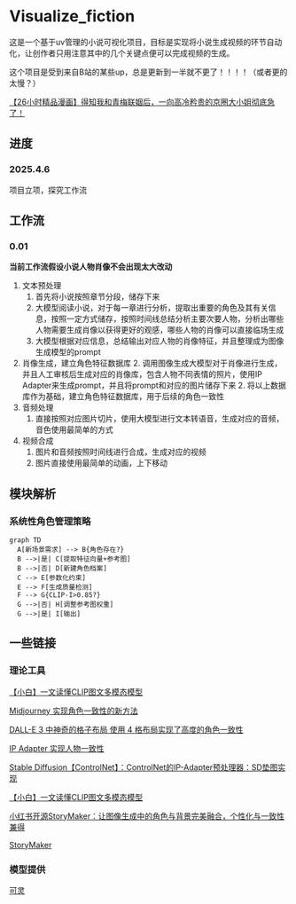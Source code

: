 # Visualize_fiction

这是一个基于uv管理的小说可视化项目，目标是实现将小说生成视频的环节自动化，让创作者只用注意其中的几个关键点便可以完成视频的生成。

这个项目是受到来自B站的某些up，总是更新到一半就不更了！！！！（或者更的太慢？）

[【26小时精品漫画】得知我和青梅联姻后，一向高冷矜贵的京圈大小姐彻底急了！](https://www.bilibili.com/video/BV1CTQkYfELF?spm_id_from=333.788.videopod.episodes&vd_source=7c5af907927ab5070c4787c2f1712d49&p=5)

## 进度

### 2025.4.6

项目立项，探究工作流

## 工作流

### 0.01

**当前工作流假设小说人物肖像不会出现太大改动**  

1. 文本预处理
   1. 首先将小说按照章节分段，储存下来
   2. 大模型阅读小说，对于每一章进行分析，提取出重要的角色及其有关信息，按照一定方式储存，按照时间线总结分析主要次要人物，分析出哪些人物需要生成肖像以获得更好的观感，哪些人物的肖像可以直接临场生成
   3. 大模型根据对应信息，总结输出对应人物的肖像特征，并且整理成为图像生成模型的prompt
2. 肖像生成，建立​​角色特征数据库
   2. 调用图像生成大模型对于肖像进行生成，并且人工审核后生成对应的肖像库，包含人物不同表情的照片，使用IP Adapter来生成prompt，并且将prompt和对应的图片储存下来
   2. 将以上数据库作为基础，建立角色特征数据库，用于后续的角色一致性
3. 音频处理
   1. 直接按照对应图片切片，使用大模型进行文本转语音，生成对应的音频，音色使用最简单的方式
4. 视频合成
   1. 图片和音频按照时间线进行合成，生成对应的视频
   2. 图片直接使用最简单的动画，上下移动

## 模块解析

### 系统性角色管理策略

```mermaid
graph TD
  A[新场景需求] --> B{角色存在?}
  B -->|是| C[提取特征向量+参考图]
  B -->|否| D[新建角色档案]
  C --> E[参数化约束]
  E --> F[生成质量检测]
  F --> G{CLIP-I>0.85?}
  G -->|否| H[调整参考图权重]
  G -->|是| I[输出]
```

## 一些链接

### 理论工具

[【小白】一文读懂CLIP图文多模态模型](https://blog.csdn.net/weixin_47228643/article/details/136690837)

[Midjourney 实现角色一致性的新方法](https://juejin.cn/post/7312759727994028071)

[DALL-E 3 中神奇的格子布局 使用 4 格布局实现了高度的角色一致性](https://myaiforce.com.cn/dalle-3-grid-layout/)

[IP Adapter 实现人物一致性](https://zhuanlan.zhihu.com/p/655898828)

[Stable Diffusion【ControlNet】：ControlNet的IP-Adapter预处理器：SD垫图实现](https://zhuanlan.zhihu.com/p/673371624)

[【小白】一文读懂CLIP图文多模态模型](https://blog.csdn.net/weixin_47228643/article/details/136690837)

[小红书开源StoryMaker：让图像生成中的角色与背景完美融合，个性化与一致性兼得](https://zhuanlan.zhihu.com/p/11051569775)

[StoryMaker](https://github.com/RedAIGC/StoryMaker)

### 模型提供

[可灵](https://app.klingai.com/cn/)